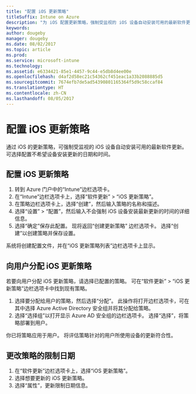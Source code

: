 ```yaml
---
title: "配置 iOS 更新策略"
titleSuffix: Intune on Azure
description: "为 iOS 配置更新策略，强制受监视的 iOS 设备自动安装可用的最新软件更新。"
keywords: 
author: dougeby
manager: dougeby
ms.date: 08/02/2017
ms.topic: article
ms.prod: 
ms.service: microsoft-intune
ms.technology: 
ms.assetid: e6334421-85e1-4457-9c44-e5db8d4ee00e
ms.openlocfilehash: d4af2d58ec21c54362cf451eac1a33b2088885d5
ms.sourcegitcommit: 7674efb7de5ad54390801165364f5d9c58ccaf84
ms.translationtype: HT
ms.contentlocale: zh-CN
ms.lasthandoff: 08/05/2017
---
```

# <a name="configure-ios-update-policies"></a>配置 iOS 更新策略
通过 iOS 的更新策略，可强制受监视的 iOS 设备自动安装可用的最新软件更新。 可选择配置不希望设备安装更新的日期和时间。

## <a name="configure-the-ios-update-policy"></a>配置 iOS 更新策略
1. 转到 Azure 门户中的“Intune”边栏选项卡。
2. 在“Intune”边栏选项卡上，选择“软件更新” > “iOS 更新策略”。
4. 在策略边栏选项卡上，选择“创建”，然后输入策略的名称和描述。
5. 选择“设置” > “配置”，然后输入不会强制 iOS 设备安装最新更新的时间的详细信息。
6. 选择“确定”保存此配置。 现将返回“创建更新策略” 边栏选项卡。 选择“创建”以创建策略并保存设置。

系统将创建配置文件，并在“iOS 更新策略列表”边栏选项卡上显示。

## <a name="assign-an-ios-update-policy-to-users"></a>向用户分配 iOS 更新策略
若要向用户分配 iOS 更新策略，请选择已配置的策略。 可在“软件更新” > “iOS 更新策略”边栏选项卡中找到现有策略。
1. 选择要分配给用户的策略，然后选择“分配”。 此操作将打开边栏选项卡，可在其中选择 Azure Active Directory 安全组并将其分配给策略。
2. 选择“选择组”以打开显示 Azure AD 安全组的边栏选项卡。 选择“选择”，将策略部署到用户。

你已将策略应用于用户。 将评估策略针对的用户所使用设备的更新符合性。

## <a name="change-the-restricted-days-for-the-policy"></a>更改策略的限制日期
1. 在“软件更新”边栏选项卡上，选择“iOS 更新策略”。
2. 选择想要更新的 iOS 更新策略。
3. 选择“属性”，更新限制日期信息。
